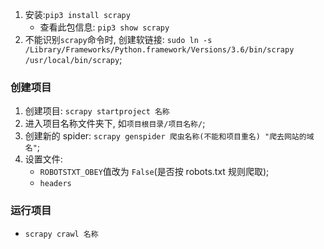 1. 安装:`pip3 install scrapy`
    * 查看此包信息: `pip3 show scrapy`
2. 不能识别`scrapy`命令时, 创建软链接: `sudo ln -s /Library/Frameworks/Python.framework/Versions/3.6/bin/scrapy /usr/local/bin/scrapy`;



### 创建项目
1. 创建项目: `scrapy startproject 名称`
2. 进入项目名称文件夹下, 如`项目根目录/项目名称/`;
3. 创建新的 spider: `scrapy genspider 爬虫名称(不能和项目重名) "爬去网站的域名"`;
4. 设置文件:
    * `ROBOTSTXT_OBEY`值改为 `False`(是否按 robots.txt 规则爬取);
    * `headers`

### 运行项目
* `scrapy crawl 名称`